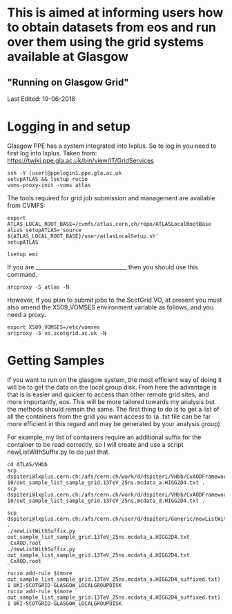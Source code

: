 # This is aimed at informing users how to obtain datasets from eos and run over them using the grid systems available at Glasgow #

## "Running on Glasgow Grid" ##

Last Edited: 19-06-2018


# Logging in and setup
Glasgow PPE has a system integrated into lxplus. So to log in you need to first log into lxplus.
Taken from: https://twiki.ppe.gla.ac.uk/bin/view/IT/GridServices
~~~
ssh -Y [user]@ppelogin1.ppe.gla.ac.uk
setupATLAS && lsetup rucio
voms-proxy-init -voms atlas
~~~
The tools required for grid job submission and management are available from CVMFS:
~~~
export ATLAS_LOCAL_ROOT_BASE=/cvmfs/atlas.cern.ch/repo/ATLASLocalRootBase
alias setupATLAS='source ${ATLAS_LOCAL_ROOT_BASE}/user/atlasLocalSetup.sh'
setupATLAS

lsetup emi
~~~
If you  are _________________________________ then you should use this command.
~~~
arcproxy -S atlas -N
~~~
However, if you plan to submit jobs to the ScotGrid VO, at present you must also amend the X509_VOMSES environment variable as follows, and you need a proxy.
~~~
export X509_VOMSES=/etc/vomses
arcproxy -S vo.scotgrid.ac.uk -N
~~~


# Getting Samples
If you want to run on the glasgow system, the most efficient way of doing it will be to get the data on the local group disk. From here the advantage is that is is easier and quicker to access than other remote grid sites, and more importantly, eos. This will be more tailored towards my analysis but the methods should remain the same. The first thing to do is to get a list of all the containers from the grid you want access to (a .txt file can be far more efficient in this regard and may be generated by your analysis group)

For example, my list of containers  require an additional suffix for the container to be read correctly, so I will create and use a script newListWithSuffix.py to do just that.
~~~
cd ATLAS/VHbb
scp dspiteri@lxplus.cern.ch:/afs/cern.ch/work/d/dspiteri/VHbb/CxAODFramework_branch_21.2.33/source/FrameworkSub/Out/CxAOD_r31-10/out_sample_list_sample_grid.13TeV_25ns.mcdata_a.HIGG2D4.txt .
scp dspiteri@lxplus.cern.ch:/afs/cern.ch/work/d/dspiteri/VHbb/CxAODFramework_branch_21.2.33/source/FrameworkSub/Out/CxAOD_r31-10/out_sample_list_sample_grid.13TeV_25ns.mcdata_d.HIGG2D4.txt .

scp dspiteri@lxplus.cern.ch:/afs/cern.ch/user/d/dspiteri/Generic/newListWithSuffix.py .
./newListWithSuffix.py out_sample_list_sample_grid.13TeV_25ns.mcdata_a.HIGG2D4.txt _CxAOD.root
./newListWithSuffix.py out_sample_list_sample_grid.13TeV_25ns.mcdata_d.HIGG2D4.txt _CxAOD.root

rucio add-rule $(more out_sample_list_sample_grid.13TeV_25ns.mcdata_a.HIGG2D4_suffixed.txt) 1 UKI-SCOTGRID-GLASGOW_LOCALGROUPDISK
rucio add-rule $(more out_sample_list_sample_grid.13TeV_25ns.mcdata_d.HIGG2D4_suffixed.txt) 1 UKI-SCOTGRID-GLASGOW_LOCALGROUPDISK
~~~


